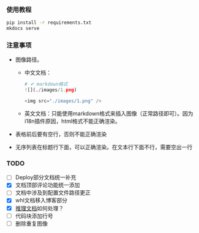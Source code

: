 ### 使用教程

```bash
pip install -r requirements.txt
mkdocs serve
```

### 注意事项

- 图像路径。
  - 中文文档：

    ```python
    # ✔ markdown格式
    ![](./images/1.png)

    <img src="./images/1.png" />
    ```

  - 英文文档：只能使用markdown格式来插入图像（正常路径即可）。因为i18n插件原因，html格式不能正确渲染。

- 表格前后要有空行，否则不能正确渲染
- 无序列表在标题行下面，可以正确渲染。在文本行下面不行，需要空出一行

### TODO

- [ ] Deploy部分文档统一补充
- [x] 文档顶部评论功能统一添加
- [ ] 文档中涉及到配置文件路径更正
- [x] whl文档移入博客部分
- [x] [推理文档](https://github.com/PaddlePaddle/PaddleOCR/blob/main/doc/doc_ch/inference_ppocr.md)如何处理？
- [ ] 代码块添加行号
- [ ] 删除重复图像

